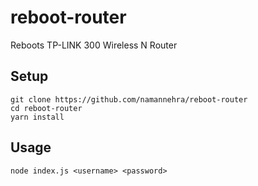 # reboot-router
Reboots TP-LINK 300 Wireless N Router

## Setup
    git clone https://github.com/namannehra/reboot-router
    cd reboot-router
    yarn install

## Usage
    node index.js <username> <password>